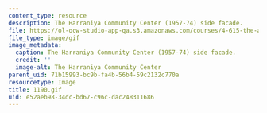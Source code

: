 ```yaml
---
content_type: resource
description: The Harraniya Community Center (1957-74) side facade.
file: https://ol-ocw-studio-app-qa.s3.amazonaws.com/courses/4-615-the-architecture-of-cairo-spring-2002/e52aeb9834dcbd67c96cdac248311686_1190.gif
file_type: image/gif
image_metadata:
  caption: The Harraniya Community Center (1957-74) side facade.
  credit: ''
  image-alt: The Harraniya Community Center
parent_uid: 71b15993-bc9b-fa4b-56b4-59c2132c770a
resourcetype: Image
title: 1190.gif
uid: e52aeb98-34dc-bd67-c96c-dac248311686
---
```

